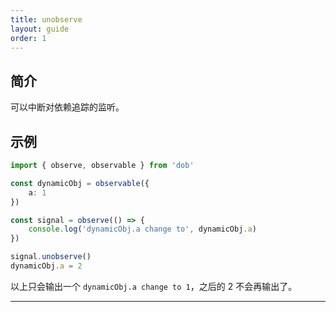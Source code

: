 ```yaml
---
title: unobserve
layout: guide
order: 1
---
```


## 简介
可以中断对依赖追踪的监听。

## 示例

```typescript
import { observe, observable } from 'dob'

const dynamicObj = observable({
    a: 1
})

const signal = observe(() => {
    console.log('dynamicObj.a change to', dynamicObj.a) 
})

signal.unobserve()
dynamicObj.a = 2
```

以上只会输出一个 `dynamicObj.a change to 1`，之后的 2 不会再输出了。

---